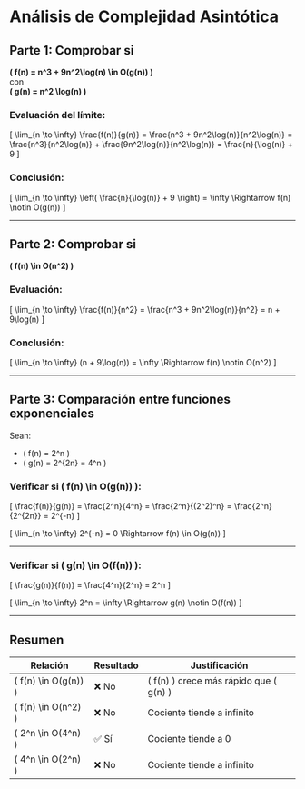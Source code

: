 # Análisis de Complejidad Asintótica

## Parte 1: Comprobar si  
**\( f(n) = n^3 + 9n^2\log(n) \in O(g(n)) \)**  
con  
**\( g(n) = n^2 \log(n) \)**

### Evaluación del límite:
\[
\lim_{n \to \infty} \frac{f(n)}{g(n)} =
\frac{n^3 + 9n^2\log(n)}{n^2\log(n)} =
\frac{n^3}{n^2\log(n)} + \frac{9n^2\log(n)}{n^2\log(n)} =
\frac{n}{\log(n)} + 9
\]

### Conclusión:
\[
\lim_{n \to \infty} \left( \frac{n}{\log(n)} + 9 \right) = \infty \Rightarrow f(n) \notin O(g(n))
\]

---

## Parte 2: Comprobar si  
**\( f(n) \in O(n^2) \)**

### Evaluación:
\[
\lim_{n \to \infty} \frac{f(n)}{n^2} =
\frac{n^3 + 9n^2\log(n)}{n^2} =
n + 9\log(n)
\]

### Conclusión:
\[
\lim_{n \to \infty} (n + 9\log(n)) = \infty \Rightarrow f(n) \notin O(n^2)
\]

---

## Parte 3: Comparación entre funciones exponenciales

Sean:
- \( f(n) = 2^n \)
- \( g(n) = 2^{2n} = 4^n \)

### Verificar si \( f(n) \in O(g(n)) \):

\[
\frac{f(n)}{g(n)} = \frac{2^n}{4^n} = \frac{2^n}{(2^2)^n} = \frac{2^n}{2^{2n}} = 2^{-n}
\]

\[
\lim_{n \to \infty} 2^{-n} = 0 \Rightarrow f(n) \in O(g(n))
\]

---

### Verificar si \( g(n) \in O(f(n)) \):

\[
\frac{g(n)}{f(n)} = \frac{4^n}{2^n} = 2^n
\]

\[
\lim_{n \to \infty} 2^n = \infty \Rightarrow g(n) \notin O(f(n))
\]

---

## Resumen

| Relación                   | Resultado        | Justificación                                          |
|---------------------------|------------------|--------------------------------------------------------|
| \( f(n) \in O(g(n)) \)     | ❌ No             | \( f(n) \) crece más rápido que \( g(n) \)            |
| \( f(n) \in O(n^2) \)      | ❌ No             | Cociente tiende a infinito                             |
| \( 2^n \in O(4^n) \)       | ✅ Sí             | Cociente tiende a 0                                    |
| \( 4^n \in O(2^n) \)       | ❌ No             | Cociente tiende a infinito                             |

